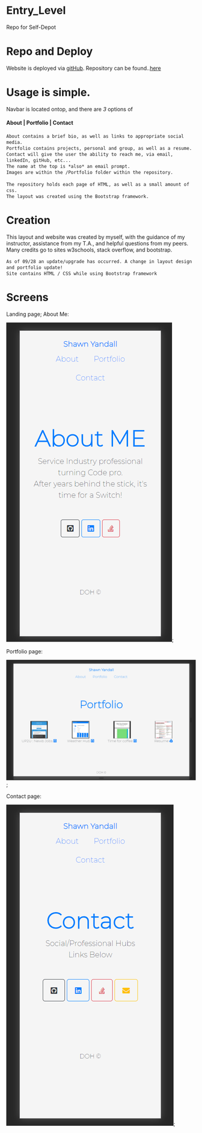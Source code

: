 # Entry_Level
Repo for Self-Depot

# Repo and Deploy
  Website is deployed via [gitHub](https://dohmr.github.io/Entry_Level/).
  Repository can be found..[here](https://github.com/dohmr/Entry_Level)
    
# Usage is **simple**.
  Navbar is located ontop, and there are _3_ options of 
   #### About | Portfolio | Contact
    About contains a brief bio, as well as links to appropriate social media.
    Portfolio contains projects, personal and group, as well as a resume.
    Contact will give the user the ability to reach me, via email, linkedIn, gitHub, etc...
    The name at the top is *also* an email prompt.
    Images are within the /Portfolio folder within the repository.
    
    The repository holds each page of HTML, as well as a small amount of css.
    The layout was created using the Bootstrap framework.
 
# Creation 
This layout and website was created by myself, with the guidance of my instructor, assistance from my T.A., and helpful questions from my peers.
    Many credits go to sites w3schools, stack overflow, and bootstrap.
    
    
    As of 09/28 an update/upgrade has occurred. A change in layout design and portfolio update!
    Site contains HTML / CSS while using Bootstrap framework
    
# Screens
Landing page; About Me:

![About page](Portfolio/about.png);

Portfolio page:

![Portfolio page](Portfolio/port.png);

Contact page:

![Contact page](Portfolio/contact.png);
    

